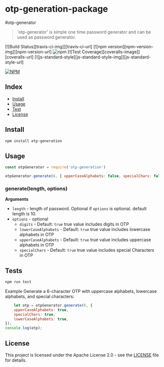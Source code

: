 # otp-generation-package

#otp-generator

> 'otp-generator' is simple one time password generator and can be used as password generator.

[![Build Status][travis-ci-img]][travis-ci-url] 
[![npm version][npm-version-img]][npm-version-url]
![npm](https://img.shields.io/npm/dm/otp-generation?style=plastic)
[![Test Coverage][coveralls-image]][coveralls-url]
[![js-standard-style][js-standard-style-img]][js-standard-style-url] 

[![NPM](https://nodei.co/npm/otp-generation.png?downloadRank=true&downloads=true)](https://nodei.co/npm/otp-generator/)

## Index
* [Install](#install)
* [Usage](#usage)
* [Test](#test)
* [License](#license)

## Install

```bash
npm install otp-generation
```

## Usage

```js
const otpGenerator = require('otp-generation')

otpGenerator.generate(6, { upperCaseAlphabets: false, specialChars: false });

```
### generate(length, options)

**Arguments**

* `length` - length of password. Optional if `options` is optional. default length is 10.
* `options` - optional
  - `digits` - Default: `true` true value includes digits in OTP 
  - `lowerCaseAlphabets` - Default: `true` true value includes lowercase alphabets in OTP
  - `upperCaseAlphabets` - Default: `true` true value includes uppercase alphabets in OTP
  - `specialChars` - Default: `true` true value includes special Characters in OTP

## Tests

```js
npm run test
```

Example
Generate a 6-character OTP with uppercase alphabets, lowercase alphabets, and special characters:

```js
    let otp = otpGenerator.generate(6, {
    upperCaseAlphabets: true,
    specialChars: true,
    lowerCaseAlphabets: true,
});
console.log(otp);
```

## License
This project is licensed under the Apache License 2.0 - see the [LICENSE](LICENSE) file for details.


